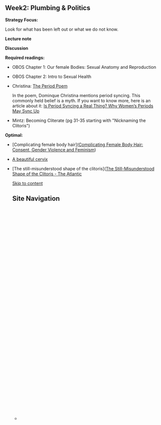 ## Week2: Plumbing & Politics

**Strategy Focus:**

Look for what has been left out or what we do not know.

**Lecture note**

**Discussion**

**Required readings:**

- OBOS Chapter 1: Our female Bodies: Sexual Anatomy and Reproduction

- OBOS Chapter 2: Intro to Sexual Health

- Christina: [The Period Poem](https://www.youtube.com/watch?v=4vu2BsePvoI)
  
  In the poem, Dominque Christina mentions period syncing. This commonly held belief is a myth. If you want to know more, here is an article about it: [Is Period Syncing a Real Thing? Why Women’s Periods May Sync Up](https://www.healthline.com/health/womens-health/period-syncing#research)

- Mintz: Becoming Cliterate (pg 31-35 starting with "Nicknaming the Clitoris")

**Optimal:**

- [Complicating female body hair]([Complicating Female Body Hair: Consent, Gender Violence and Feminism](http://feministing.com/2016/08/02/complicating-female-body-hair-consent-gender-violence-and-feminism/))

- [A beautiful cervix](http://beautifulcervix.com/cervix-photo-galleries/photos-of-cervix/)

- [The still-misunderstood shape of the clitoris]([The Still-Misunderstood Shape of the Clitoris - The Atlantic</title><meta name="description" content="Can a 3-D printed model of the organ change views on female sexuality? Yes and no. An &lt;a href=&quot;http://objectsobjectsobjects.com&quot;&gt;Object Lesson&lt;/a&gt;."/><meta property="krux:title" content="The Still-Misunderstood Shape of the Clitoris - The Atlantic"/><meta property="krux:description" content="Can a 3-D printed model of the organ change views on female sexuality? Yes and no. An &lt;a href=&quot;http://objectsobjectsobjects.com&quot;&gt;Object Lesson&lt;/a&gt;."/><link rel="canonical" href="https://www.theatlantic.com/health/archive/2017/03/3d-clitoris/518991/"/><link rel="image_src" href="https://cdn.theatlantic.com/static/theatlantic/img/lacroix-default-thumbnail.png"/><meta name="author" content="Naomi Russo"/><link rel="ia:markup_url" href="https://www.theatlantic.com/facebook-instant/article/518991/"/><meta property="article:publisher" content="https://www.facebook.com/TheAtlantic/"/><meta property="article:opinion" content="false"/><meta property="article:content_tier" content="metered"/><meta property="article:tag" content="health"/><meta property="article:section" content="Health"/><meta property="article:published_time" content="2017-03-09T09:45:00Z"/><meta property="article:modified_time" content="2021-06-22T17:10:18Z"/><meta name="robots" content="index, follow, max-image-preview:large"/><meta property="og:title" content="The Still-Misunderstood Shape of the Clitoris"/><meta property="og:description" content="Can a 3-D printed model of the organ change views on female sexuality? Yes and no."/><meta property="og:url" content="https://www.theatlantic.com/health/archive/2017/03/3d-clitoris/518991/"/><meta property="og:type" content="article"/><meta property="og:image" content="https://cdn.theatlantic.com/thumbor/aP_6CDLZhfRU8_V-9nSBX-d58CE=/0x60:960x564/960x504/media/img/mt/2017/03/Clitoris.jpg/original.png"/><meta property="twitter:card" content="summary_large_image"/><link rel="alternate" type="application/rss+xml" title="The Atlantic" href="/feed/all/"/><link rel="alternate" type="application/rss+xml" title="Best of The Atlantic" href="/feed/best-of/"/><meta name="referrer" content="unsafe-url"/><meta name="apple-mobile-web-app-capable" content="yes"/><meta name="apple-mobile-web-status-bar-style" content="black"/><meta name="apple-mobile-web-app-title" content="The Atlantic"/><meta name="keywords" content="model of the clitoris, independent researcher Odile Fillod, life-size model, French engineer, negative views of the sex education, anatomy of the clitoris, new 3-D, model clitoris, University of Western Sydney clinician, sexual pleasure, life-size 3-D model of the clitoris, existence of this essential body part, physiotherapy researcher Jane Chalmers, healthy women, first 3-D sonography of the stimulated clitoris, female sexuality, particular.In France, gender equality, clitoris, Malleus Maleficarum, correct images of the clitoris, sex education, review of available scientific literature, Haut Conseil, medical profession, accurate information, cultural cliteracy, life-size, Health Clinics, artist Sophia Wallace, government body, open-access model, American Urological Association, gender issues, renowned scholar, biomedical science, great contrast, young people, French schools, recent research paper, Historical accounts of the clitoris, size, 3-D model, sex-educational use, school nurses, Middle Ages, printable model.The model, sex ed, French Researchers.Ignorance, part of a wider attempt" itemID="#keywords"/><meta name="news_keywords" content="model of the clitoris, independent researcher Odile Fillod, life-size model, French engineer, negative views of the sex education, anatomy of the clitoris, new 3-D, model clitoris, University of Western Sydney clinician, sexual pleasure, life-size 3-D model of the clitoris, existence of this essential body part, physiotherapy researcher Jane Chalmers, healthy women, first 3-D sonography of the stimulated clitoris, female sexuality, particular.In France, gender equality, clitoris, Malleus Maleficarum, correct images of the clitoris, sex education, review of available scientific literature, Haut Conseil, medical profession, accurate information, cultural cliteracy, life-size, Health Clinics, artist Sophia Wallace, government body, open-access model, American Urological Association, gender issues, renowned scholar, biomedical science, great contrast, young people, French schools, recent research paper, Historical accounts of the clitoris, size, 3-D model, sex-educational use, school nurses, Middle Ages, printable model.The model, sex ed, French Researchers.Ignorance, part of a wider attempt"/><link rel="preload" as="font" type="font/woff2" href="https://www.theatlantic.com/packages/fonts/garamond/AGaramondPro-Regular.woff2" crossorigin=""/><link rel="preload" as="font" type="font/woff2" href="https://www.theatlantic.com/packages/fonts/graphik/Graphik-Regular-Web.woff2" crossorigin=""/><link rel="preload" as="font" type="font/woff2" href="https://www.theatlantic.com/packages/fonts/graphik/Graphik-Semibold-Web.woff2" crossorigin=""/><link rel="preload" as="font" type="font/woff2" href="https://www.theatlantic.com/packages/fonts/logic/LogicMonospace-Medium.woff2" crossorigin=""/><link rel="preload" as="font" type="font/woff2" href="https://www.theatlantic.com/packages/fonts/logic/LogicMonospace-Regular.woff2" crossorigin=""/><script type="application/ld+json">{"@context":"https://schema.org","@type":"NewsArticle","headline":"The Still-Misunderstood Shape of the Clitoris","alternativeHeadline":"The Still-Misunderstood Shape of the Clitoris","description":"Can a 3-D printed model of the organ change views on female sexuality? Yes and no. An &lt;a href=&quot;http://objectsobjectsobjects.com&quot;&gt;Object Lesson&lt;/a&gt;.","url":"https://www.theatlantic.com/health/archive/2017/03/3d-clitoris/518991/","datePublished":"2017-03-09T09:45:00Z","dateModified":"2021-06-22T17:10:18Z","isAccessibleForFree":false,"hasPart":{"@type":"WebPageElement","isAccessibleForFree":false,"cssSelector":".article-content-body"},"publisher":{"@id":"https://www.theatlantic.com/#publisher"},"mainEntityOfPage":{"@type":"WebPage","@id":"https://www.theatlantic.com/health/archive/2017/03/3d-clitoris/518991/"},"image":[{"@type":"ImageObject","width":{"@type":"QuantitativeValue","unitCode":"E37","value":720},"height":{"@type":"QuantitativeValue","unitCode":"E37","value":405},"url":"https://cdn.theatlantic.com/thumbor/52NPLZE7c8WqkXfzHnH3H0iirLs=/0x50:960x590/720x405/media/img/mt/2017/03/Clitoris.jpg/original.png"},{"@type":"ImageObject","width":{"@type":"QuantitativeValue","unitCode":"E37","value":960},"height":{"@type":"QuantitativeValue","unitCode":"E37","value":540},"url":"https://cdn.theatlantic.com/thumbor/jisVGyoHpNBqU-bXr-bD2vCBjbs=/0x50:960x590/960x540/media/img/mt/2017/03/Clitoris.jpg/original.png"},{"@type":"ImageObject","width":{"@type":"QuantitativeValue","unitCode":"E37","value":540},"height":{"@type":"QuantitativeValue","unitCode":"E37","value":540},"url":"https://cdn.theatlantic.com/thumbor/AcLWdYJhT-zxbjRKMkRLBZ8_fec=/121x0:842x721/540x540/media/img/mt/2017/03/Clitoris.jpg/original.png"}],"author":[{"@type":"Person","name":"Naomi Russo","sameAs":"https://www.theatlantic.com/author/naomi-russo/"}],"articleSection":"Health"}</script><link rel="preload" as="image" href="https://cdn.theatlantic.com/thumbor/jisVGyoHpNBqU-bXr-bD2vCBjbs=/0x50:960x590/960x540/media/img/mt/2017/03/Clitoris.jpg/original.png" imageSrcSet="https://cdn.theatlantic.com/thumbor/3OCLD67XFEKp_m4l5YbjYWT3qg4=/0x50:960x590/750x422/media/img/mt/2017/03/Clitoris.jpg/original.png 750w, https://cdn.theatlantic.com/thumbor/Z-RZhD_8iDNHHn8aW2HgfTfmcRY=/0x50:960x590/828x466/media/img/mt/2017/03/Clitoris.jpg/original.png 828w, https://cdn.theatlantic.com/thumbor/jisVGyoHpNBqU-bXr-bD2vCBjbs=/0x50:960x590/960x540/media/img/mt/2017/03/Clitoris.jpg/original.png 960w" imageSizes="(min-width: 976px) 976px, 100vw"/><meta name="next-head-count" content="58"/><link rel="preload" href="https://cdn.theatlantic.com/_next/static/css/766fbc8a1b71b1e4.css" as="style"/><link rel="stylesheet" href="https://cdn.theatlantic.com/_next/static/css/766fbc8a1b71b1e4.css" data-n-g=""/><link rel="preload" href="https://cdn.theatlantic.com/_next/static/css/283d8a4067d48251.css" as="style"/><link rel="stylesheet" href="https://cdn.theatlantic.com/_next/static/css/283d8a4067d48251.css" data-n-p=""/><link rel="preload" href="https://cdn.theatlantic.com/_next/static/css/44c9f987c6f314a2.css" as="style"/><link rel="stylesheet" href="https://cdn.theatlantic.com/_next/static/css/44c9f987c6f314a2.css" data-n-p=""/><link rel="preload" href="https://cdn.theatlantic.com/_next/static/css/d1f018bb2900d542.css" as="style"/><link rel="stylesheet" href="https://cdn.theatlantic.com/_next/static/css/d1f018bb2900d542.css" data-n-p=""/><link rel="preload" href="https://cdn.theatlantic.com/_next/static/css/a9d4f37ab1eed8b8.css" as="style"/><link rel="stylesheet" href="https://cdn.theatlantic.com/_next/static/css/a9d4f37ab1eed8b8.css" data-n-p=""/><link rel="preload" href="https://cdn.theatlantic.com/_next/static/css/7866ff69c323796b.css" as="style"/><link rel="stylesheet" href="https://cdn.theatlantic.com/_next/static/css/7866ff69c323796b.css"/><link rel="preload" href="https://cdn.theatlantic.com/_next/static/css/23291bb235a666da.css" as="style"/><link rel="stylesheet" href="https://cdn.theatlantic.com/_next/static/css/23291bb235a666da.css"/><noscript data-n-css=""></noscript><link rel="preload" href="https://cdn.theatlantic.com/_next/static/chunks/6205.be392d8329025183.js" as="script"/><link rel="preload" href="https://cdn.theatlantic.com/_next/static/chunks/5303-c264253484812cde.js" as="script"/><link rel="preload" href="https://cdn.theatlantic.com/_next/static/chunks/5908.e0aa6a55d0636003.js" as="script"/><link rel="preload" href="https://cdn.theatlantic.com/_next/static/chunks/webpack-ed6a7bf70ae50030.js" as="script"/><link rel="preload" href="https://cdn.theatlantic.com/_next/static/chunks/framework-4ed89e9640adfb9e.js" as="script"/><link rel="preload" href="https://cdn.theatlantic.com/_next/static/chunks/main-978b905da278da2c.js" as="script"/><link rel="preload" href="https://cdn.theatlantic.com/_next/static/chunks/pages/_app-0edd276df87dcc03.js" as="script"/><link rel="preload" href="https://cdn.theatlantic.com/_next/static/chunks/3381-29672193cb296dc2.js" as="script"/><link rel="preload" href="https://cdn.theatlantic.com/_next/static/chunks/1519-b9ea45eb1b0bc7be.js" as="script"/><link rel="preload" href="https://cdn.theatlantic.com/_next/static/chunks/6729-6186aba071b4b2f8.js" as="script"/><link rel="preload" href="https://cdn.theatlantic.com/_next/static/chunks/469-f36cb69780187b9f.js" as="script"/><link rel="preload" href="https://cdn.theatlantic.com/_next/static/chunks/5303-c264253484812cde.js" as="script"/><link rel="preload" href="https://cdn.theatlantic.com/_next/static/chunks/9022-3add1bbc2faba4df.js" as="script"/><link rel="preload" href="https://cdn.theatlantic.com/_next/static/chunks/1302-21d513fa1288b9bc.js" as="script"/><link rel="preload" href="https://cdn.theatlantic.com/_next/static/chunks/8170-8d4df13f4370b298.js" as="script"/><link rel="preload" href="https://cdn.theatlantic.com/_next/static/chunks/5631-fc9e4ad71280cfb5.js" as="script"/><link rel="preload" href="https://cdn.theatlantic.com/_next/static/chunks/3147-750272c52187e33e.js" as="script"/><link rel="preload" href="https://cdn.theatlantic.com/_next/static/chunks/1399-35acee79a29b25a1.js" as="script"/><link rel="preload" href="https://cdn.theatlantic.com/_next/static/chunks/7627-cbfec5b51d2bbd8d.js" as="script"/><link rel="preload" href="https://cdn.theatlantic.com/_next/static/chunks/3019-bdc7da88de82a32f.js" as="script"/><link rel="preload" href="https://cdn.theatlantic.com/_next/static/chunks/5119-9dbe9a218a49dfa0.js" as="script"/><link rel="preload" href="https://cdn.theatlantic.com/_next/static/chunks/pages/%5Bchannel%5D/archive/%5B...article%5D-fb6caaabbd7c6c0e.js" as="script"/></head><body><div id="__next"><div></div><nav class="Nav_root___6bX9" aria-labelledby="site-navigation" data-category="Site Nav" id="main-navigation"><div class="Nav_mainNav__yofcm"><a href="#main-content" class="Nav_skipLink__Evjjd">Skip to content</a><h2 id="site-navigation" class="Nav_visuallyHide__AbSDF">Site Navigation</h2><div class="Nav_flexContainer__Q3LKQ"><ul class="Nav_leftContainer__cPQgJ"><li class="Nav_navListItem__cEyWT Nav_visuallyHideOnMobile__hxCGG"><a href="https://www.theatlantic.com" class="Nav_navLink__5SUAA"><svg xmlns="http://www.w3.org/2000/svg" viewBox="0 0 87.83 134" class="Nav_bigA__XvGGC"><title>The Atlantic](https://www.theatlantic.com/health/archive/2017/03/3d-clitoris/518991/))

- Reasonably safe? Breast implants and informed consent

- Cervical cancer screening guidelines

- [What exactly is a hymen?](https://www.ourbodiesourselves.org/book-excerpts/health-article/what-exactly-is-a-hymen/)

